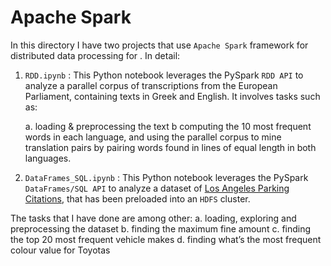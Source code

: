 


# Apache Spark


In this directory I have two projects that use `Apache Spark` framework for distributed data processing for . In detail:

1. `RDD.ipynb` : This Python notebook leverages the PySpark `RDD API` to analyze a parallel corpus of transcriptions from the European Parliament, containing texts in Greek and English. It involves tasks such as:

    a. loading & preprocessing the text
    b  computing the 10 most frequent words in each language, and using the parallel corpus to mine translation pairs by pairing words found in lines of equal length in both languages.

2. `DataFrames_SQL.ipynb` : This Python notebook leverages the PySpark `DataFrames/SQL API` to analyze a dataset of [Los Angeles Parking Citations](https://www.kaggle.com/datasets/cityofLA/los-angeles-parking-citations), that has been preloaded into an `HDFS` cluster. 
 
The tasks that I have done are among other:
    a. loading, exploring and preprocessing the dataset
    b. finding the maximum fine amount
    c. finding the top 20 most frequent vehicle makes
    d. finding what’s the most frequent colour value for Toyotas


    

